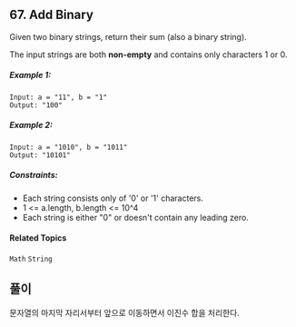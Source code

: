 ## 67. Add Binary

Given two binary strings, return their sum (also a binary string).

The input strings are both **non-empty** and contains only characters 1 or 0.

##### Example 1:

```
Input: a = "11", b = "1"
Output: "100"
```

##### Example 2:

```
Input: a = "1010", b = "1011"
Output: "10101"
```

##### Constraints:

* Each string consists only of '0' or '1' characters.
* 1 <= a.length, b.length <= 10^4
* Each string is either "0" or doesn't contain any leading zero.

#### Related Topics

`Math` `String`

## 풀이

문자열의 마지막 자리서부터 앞으로 이동하면서 이진수 합을 처리한다.
